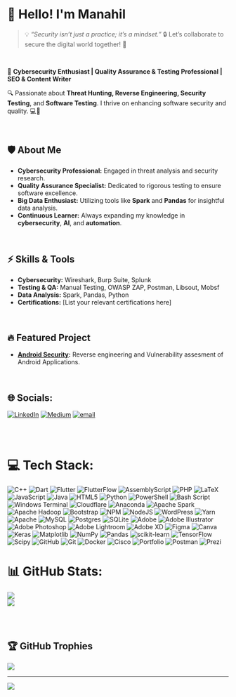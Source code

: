 

# 👋 Hello! I'm Manahil
> 💡 *“Security isn’t just a practice; it’s a mindset.”*
🔒 Let’s collaborate to secure the digital world together! 🚀

<br>

🚀 **Cybersecurity Enthusiast | Quality Assurance & Testing Professional | SEO & Content Writer**

🔍 Passionate about **Threat Hunting, Reverse Engineering, Security Testing**, and **Software Testing**. I thrive on enhancing software security and quality. 💻🔐

<br>

## 🛡️ About Me
- **Cybersecurity Professional:** Engaged in threat analysis and security research.
- **Quality Assurance Specialist:** Dedicated to rigorous testing to ensure software excellence.
- **Big Data Enthusiast:** Utilizing tools like **Spark** and **Pandas** for insightful data analysis.
- **Continuous Learner:** Always expanding my knowledge in **cybersecurity**, **AI**, and **automation**.

<br>


## ⚡ Skills & Tools
- **Cybersecurity:** Wireshark, Burp Suite, Splunk
- **Testing & QA:** Manual Testing, OWASP ZAP, Postman, Libsout, Mobsf 
- **Data Analysis:** Spark, Pandas, Python
- **Certifications:** [List your relevant certifications here]

<br>


## 🔥 Featured Project
- **[Android Security](https://github.com/minni-developer/FYP):** Reverse engineering and Vulnerability assesment of Android Applications.

<br>

<!--
## 📫 Connect with Me
- **LinkedIn:** [Manahil Sabir](https://www.linkedin.com/in/manahil-sabir)
- **Email:** [manahilsabir544@gmail.com](mailto:manahilsabir544@gmail.com)
- **GitHub:** [minni-developer](https://github.com/minni-developer)
<br>
-->

## 🌐 Socials:
[![LinkedIn](https://img.shields.io/badge/LinkedIn-%230077B5.svg?logo=linkedin&logoColor=white)](https://linkedin.com/in/https://www.linkedin.com/in/manahil-sabir-0584a8253/) [![Medium](https://img.shields.io/badge/Medium-12100E?logo=medium&logoColor=white)](https://medium.com/@https://medium.com/@manahilsabir544) [![email](https://img.shields.io/badge/Email-D14836?logo=gmail&logoColor=white)](mailto:manahilsabir544@gmail.com) 

<br><br>

# 💻 Tech Stack:
![C++](https://img.shields.io/badge/c++-%2300599C.svg?style=plastic&logo=c%2B%2B&logoColor=white) ![Dart](https://img.shields.io/badge/Dart-0175C2?style=plastic&logo=dart&logoColor=white) ![Flutter](https://img.shields.io/badge/Flutter-02569B?style=plastic&logo=flutter&logoColor=white)  ![FlutterFlow](https://img.shields.io/badge/FlutterFlow-7B61FF?style=plastic&logo=flutter&logoColor=white)  ![AssemblyScript](https://img.shields.io/badge/assembly%20script-%23000000.svg?style=plastic&logo=assemblyscript&logoColor=white) ![PHP](https://img.shields.io/badge/php-%23777BB4.svg?style=plastic&logo=php&logoColor=white) ![LaTeX](https://img.shields.io/badge/latex-%23008080.svg?style=plastic&logo=latex&logoColor=white) ![JavaScript](https://img.shields.io/badge/javascript-%23323330.svg?style=plastic&logo=javascript&logoColor=%23F7DF1E) ![Java](https://img.shields.io/badge/java-%23ED8B00.svg?style=plastic&logo=openjdk&logoColor=white) ![HTML5](https://img.shields.io/badge/html5-%23E34F26.svg?style=plastic&logo=html5&logoColor=white) ![Python](https://img.shields.io/badge/python-3670A0?style=plastic&logo=python&logoColor=ffdd54) ![PowerShell](https://img.shields.io/badge/PowerShell-%235391FE.svg?style=plastic&logo=powershell&logoColor=white) ![Bash Script](https://img.shields.io/badge/bash_script-%23121011.svg?style=plastic&logo=gnu-bash&logoColor=white) ![Windows Terminal](https://img.shields.io/badge/Windows%20Terminal-%234D4D4D.svg?style=plastic&logo=windows-terminal&logoColor=white) ![Cloudflare](https://img.shields.io/badge/Cloudflare-F38020?style=plastic&logo=Cloudflare&logoColor=white) ![Anaconda](https://img.shields.io/badge/Anaconda-%2344A833.svg?style=plastic&logo=anaconda&logoColor=white) ![Apache Spark](https://img.shields.io/badge/Apache%20Spark-FDEE21?style=plastic&logo=apachespark&logoColor=black) ![Apache Hadoop](https://img.shields.io/badge/Apache%20Hadoop-66CCFF?style=plastic&logo=apachehadoop&logoColor=black) ![Bootstrap](https://img.shields.io/badge/bootstrap-%238511FA.svg?style=plastic&logo=bootstrap&logoColor=white) ![NPM](https://img.shields.io/badge/NPM-%23CB3837.svg?style=plastic&logo=npm&logoColor=white) ![NodeJS](https://img.shields.io/badge/node.js-6DA55F?style=plastic&logo=node.js&logoColor=white) ![WordPress](https://img.shields.io/badge/WordPress-%23117AC9.svg?style=plastic&logo=WordPress&logoColor=white) ![Yarn](https://img.shields.io/badge/yarn-%232C8EBB.svg?style=plastic&logo=yarn&logoColor=white) ![Apache](https://img.shields.io/badge/apache-%23D42029.svg?style=plastic&logo=apache&logoColor=white) ![MySQL](https://img.shields.io/badge/mysql-4479A1.svg?style=plastic&logo=mysql&logoColor=white) ![Postgres](https://img.shields.io/badge/postgres-%23316192.svg?style=plastic&logo=postgresql&logoColor=white) ![SQLite](https://img.shields.io/badge/sqlite-%2307405e.svg?style=plastic&logo=sqlite&logoColor=white) ![Adobe](https://img.shields.io/badge/adobe-%23FF0000.svg?style=plastic&logo=adobe&logoColor=white) ![Adobe Illustrator](https://img.shields.io/badge/adobe%20illustrator-%23FF9A00.svg?style=plastic&logo=adobe%20illustrator&logoColor=white) ![Adobe Photoshop](https://img.shields.io/badge/adobe%20photoshop-%2331A8FF.svg?style=plastic&logo=adobe%20photoshop&logoColor=white) ![Adobe Lightroom](https://img.shields.io/badge/Adobe%20Lightroom-31A8FF.svg?style=plastic&logo=Adobe%20Lightroom&logoColor=white) ![Adobe XD](https://img.shields.io/badge/Adobe%20XD-470137?style=plastic&logo=Adobe%20XD&logoColor=#FF61F6) ![Figma](https://img.shields.io/badge/figma-%23F24E1E.svg?style=plastic&logo=figma&logoColor=white) ![Canva](https://img.shields.io/badge/Canva-%2300C4CC.svg?style=plastic&logo=Canva&logoColor=white) ![Keras](https://img.shields.io/badge/Keras-%23D00000.svg?style=plastic&logo=Keras&logoColor=white) ![Matplotlib](https://img.shields.io/badge/Matplotlib-%23ffffff.svg?style=plastic&logo=Matplotlib&logoColor=black) ![NumPy](https://img.shields.io/badge/numpy-%23013243.svg?style=plastic&logo=numpy&logoColor=white) ![Pandas](https://img.shields.io/badge/pandas-%23150458.svg?style=plastic&logo=pandas&logoColor=white) ![scikit-learn](https://img.shields.io/badge/scikit--learn-%23F7931E.svg?style=plastic&logo=scikit-learn&logoColor=white) ![TensorFlow](https://img.shields.io/badge/TensorFlow-%23FF6F00.svg?style=plastic&logo=TensorFlow&logoColor=white) ![Scipy](https://img.shields.io/badge/SciPy-%230C55A5.svg?style=plastic&logo=scipy&logoColor=%white) ![GitHub](https://img.shields.io/badge/github-%23121011.svg?style=plastic&logo=github&logoColor=white) ![Git](https://img.shields.io/badge/git-%23F05033.svg?style=plastic&logo=git&logoColor=white) ![Docker](https://img.shields.io/badge/docker-%230db7ed.svg?style=plastic&logo=docker&logoColor=white) ![Cisco](https://img.shields.io/badge/cisco-%23049fd9.svg?style=plastic&logo=cisco&logoColor=black) ![Portfolio](https://img.shields.io/badge/Portfolio-%23000000.svg?style=plastic&logo=firefox&logoColor=#FF7139) ![Postman](https://img.shields.io/badge/Postman-FF6C37?style=plastic&logo=postman&logoColor=white) ![Prezi](https://img.shields.io/badge/Prezi-%23000000.svg?style=plastic&logo=Prezi&logoColor=white)
# 📊 GitHub Stats:

![](https://nirzak-streak-stats.vercel.app/?user=minni-developer&theme=radical&hide_border=false)<br/>
![](https://github-readme-stats.vercel.app/api/top-langs/?username=minni-developer&theme=radical&hide_border=false&include_all_commits=true&count_private=true&layout=compact)

<br><br>

## 🏆 GitHub Trophies
![](https://github-profile-trophy.vercel.app/?username=minni-developer&theme=ambient_gradient&no-frame=true&no-bg=true&margin-w=4)

---
[![](https://visitcount.itsvg.in/api?id=minni-developer&icon=0&color=0)](https://visitcount.itsvg.in)

<!-- Proudly created with GPRM ( https://gprm.itsvg.in ) -->
